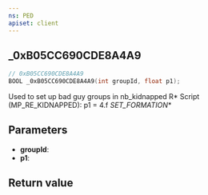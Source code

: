 ```yaml
---
ns: PED
apiset: client
---
```

## _0xB05CC690CDE8A4A9

```c
// 0xB05CC690CDE8A4A9
BOOL _0xB05CC690CDE8A4A9(int groupId, float p1);
```

Used to set up bad guy groups in nb_kidnapped R* Script (MP_RE_KIDNAPPED): p1 = 4.f
_SET_FORMATION_*

## Parameters
* **groupId**:
* **p1**:

## Return value